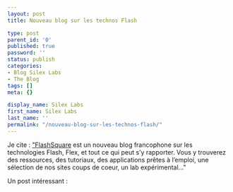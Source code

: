 ```yaml
---
layout: post
title: Nouveau blog sur les technos Flash

type: post
parent_id: '0'
published: true
password: ''
status: publish
categories:
- Blog Silex Labs
- The Blog
tags: []
meta: {}

display_name: Silex Labs
first_name: Silex Labs
last_name: ''
permalink: "/nouveau-blog-sur-les-technos-flash/"
---
```


Je cite
: 
["FlashSquare](http://www.flash-square.com/) est un nouveau blog francophone sur les technologies Flash, Flex, et tout ce qui peut s’y rapporter. Vous y trouverez des ressources, des tutoriaux, des applications prêtes à l’emploi, une sélection de nos sites coups de coeur, un lab expérimental…"

Un post intéressant
: 

